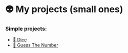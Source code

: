 
# 👽 My projects (small ones)

### Simple projects: 
- [🎲 Dice](https://github.com/Kartosowski/FunProjects/tree/main/Simple%20Projects/Dice) 
- [🔢 Guess The Number](https://github.com/Kartosowski/FunProjects/tree/main/Simple%20Projects/Guess%20The%20Number) 

